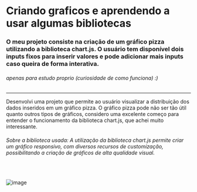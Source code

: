 # Criando graficos e aprendendo a usar algumas bibliotecas

### O meu projeto consiste na criação de um gráfico pizza utilizando a biblioteca chart.js. O usuário tem disponível dois inputs fixos para inserir valores e pode adicionar mais inputs caso queira de forma interativa.

###### apenas para estudo proprio (curiosidade de como funciona) :)

---

Desenvolvi uma projeto que permite ao usuário visualizar a distribuição dos dados inseridos em um gráfico pizza. O gráfico pizza pode não ser tão útil quanto outros tipos de gráficos, considero uma excelente começo para entender o funcionamento da biblioteca chart.js, que achei muito interessante.

###### Sobre a biblioteca usada: A utilização da biblioteca chart.js permite criar um gráfico responsivo, com diversos recursos de customização, possibilitando a criação de gráficos de alta qualidade visual.
<br/>

![image](https://user-images.githubusercontent.com/85120918/222582930-71739e62-6fdd-4a9d-a7f5-5ddc078f7585.png)
